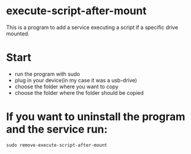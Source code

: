 # execute-script-after-mount
This is a program to add a service executing a script if a specific drive mounted.

# Start
- run the program with sudo
- plug in your device(in my case it was a usb-drive)
- choose the folder  where you want to copy
- choose the folder where the folder should be copied

# If you want to uninstall the program and the service run:
`sudo remove-execute-script-after-mount`
